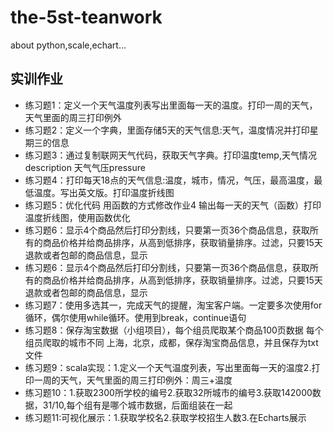 # the-5st-teanwork
about python,scale,echart...
## 实训作业
* 练习题1：定义一个天气温度列表写出里面每一天的温度。打印一周的天气，天气里面的周三打印例外
* 练习题2：定义一个字典，里面存储5天的天气信息:天气，温度情况并打印星期三的信息
* 练习题3：通过复制联网天气代码，获取天气字典。打印温度temp,天气情况description 天气气压pressure
* 练习题4：打印每天18点的天气信息:温度，城市，情况，气压，最高温度，最低温度。写出英文版。打印温度折线图
* 练习题5：优化代码 用函数的方式修改作业4 输出每一天的天气（函数）打印温度折线图，使用函数优化
*  练习题6：显示4个商品然后打印分割线，只要第一页36个商品信息，获取所有的商品价格并给商品排序，从高到低排序，获取销量排序。过滤，只要15天退款或者包邮的商品信息，显示
* 练习题6：显示4个商品然后打印分割线，只要第一页36个商品信息，获取所有的商品价格并给商品排序，从高到低排序，获取销量排序。过滤，只要15天退款或者包邮的商品信息，显示
* 练习题7：使用多选其一，完成天气的提醒，淘宝客户端。一定要多次使用for循环，偶尔使用while循环。使用到break，continue语句
* 练习题8：保存淘宝数据（小组项目），每个组员爬取某个商品100页数据 每个组员爬取的城市不同 上海，北京，成都，保存淘宝商品信息，并且保存为txt文件
* 练习题9：scala实现：1.定义一个天气温度列表，写出里面每一天的温度2.打印一周的天气，天气里面的周三打印例外：周三+温度
* 练习题10：1.获取2300所学校的编号2.获取32所城市的编号3.获取142000数据，31/10,每个组有是哪个城市数据，后面组装在一起
*  练习题11:可视化展示：1.获取学校名2.获取学校招生人数3.在Echarts展示
